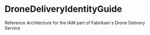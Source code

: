 # DroneDeliveryIdentityGuide
Reference Architecture for the IAM part of Fabrikam´s Drone Delivery Service
